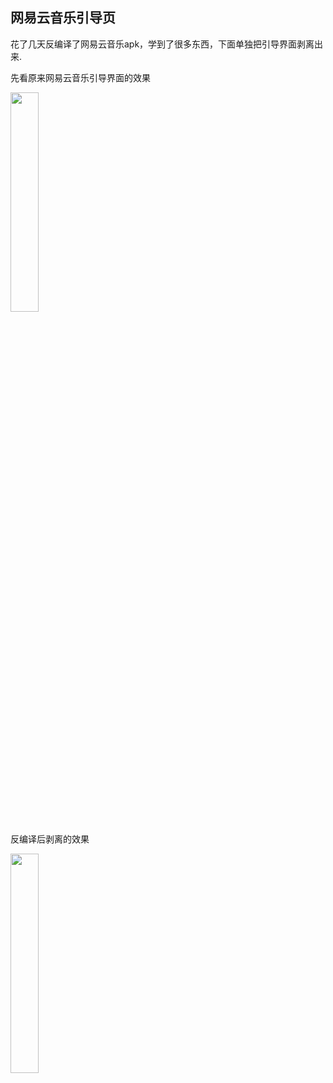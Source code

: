 ## 网易云音乐引导页

花了几天反编译了网易云音乐apk，学到了很多东西，下面单独把引导界面剥离出来.

先看原来网易云音乐引导界面的效果

<img src="https://github.com/OrandNotCN/NeteaseMusicGuide/blob/master/gif/1.gif" width="30%" height="30%"/>

反编译后剥离的效果

<img src="https://github.com/OrandNotCN/NeteaseMusicGuide/blob/master/gif/2.gif" width="30%" height="30%"/>

